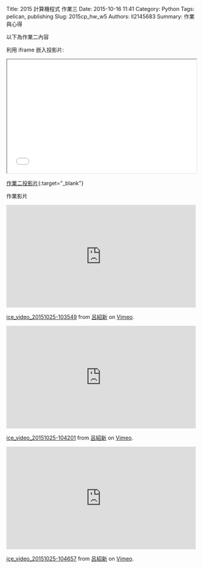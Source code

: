 Title: 2015 計算機程式 作業三
Date: 2015-10-16 11:41
Category: Python
Tags: pelican, publishing
Slug: 2015cp_hw_w5
Authors: ll2145683
Summary: 作業與心得

以下為作業二內容

利用 iframe 嵌入投影片:

<iframe src="simplest5.html" width="500" height="300"></iframe>

[作業二投影片](presentation/simplest5.html){:target="_blank"}

作業影片

<iframe src="https://player.vimeo.com/video/143502258" width="500" height="271" frameborder="0" webkitallowfullscreen mozallowfullscreen allowfullscreen></iframe> <p><a href="https://vimeo.com/143502258">ice_video_20151025-103549</a> from <a href="https://vimeo.com/user45183410">呂紹新</a> on <a href="https://vimeo.com">Vimeo</a>.</p>

<iframe src="https://player.vimeo.com/video/143502257" width="500" height="271" frameborder="0" webkitallowfullscreen mozallowfullscreen allowfullscreen></iframe> <p><a href="https://vimeo.com/143502257">ice_video_20151025-104201</a> from <a href="https://vimeo.com/user45183410">呂紹新</a> on <a href="https://vimeo.com">Vimeo</a>.</p>

<iframe src="https://player.vimeo.com/video/143502259" width="500" height="271" frameborder="0" webkitallowfullscreen mozallowfullscreen allowfullscreen></iframe> <p><a href="https://vimeo.com/143502259">ice_video_20151025-104657</a> from <a href="https://vimeo.com/user45183410">呂紹新</a> on <a href="https://vimeo.com">Vimeo</a>.</p>


